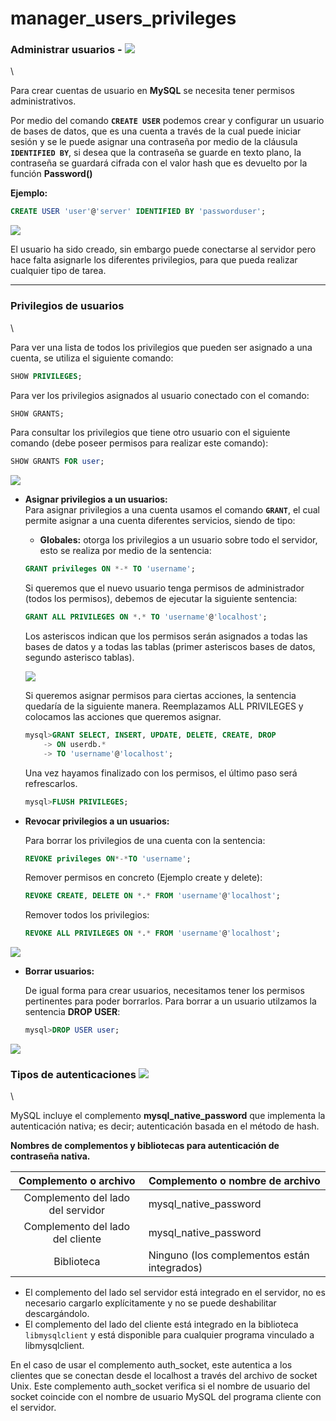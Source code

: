 # manager\_users\_privileges

### Administrar usuarios - ![](../../../../assets/ico/database\_administrators\_group\(48\).ico)

\


Para crear cuentas de usuario en **MySQL** se necesita tener permisos administrativos.

Por medio del comando **`CREATE USER`** podemos crear y configurar un usuario de bases de datos, que es una cuenta a través de la cual puede iniciar sesión y se le puede asignar una contraseña por medio de la cláusula **`IDENTIFIED BY`**, si desea que la contraseña se guarde en texto plano, la contraseña se guardará cifrada con el valor hash que es devuelto por la función **Password()**

**Ejemplo:**

```sql
CREATE USER 'user'@'server' IDENTIFIED BY 'passworduser';
```

![](img/01\_create\_user.png)

El usuario ha sido creado, sin embargo puede conectarse al servidor pero hace falta asignarle los diferentes privilegios, para que pueda realizar cualquier tipo de tarea.

***

### Privilegios de usuarios

\


Para ver una lista de todos los privilegios que pueden ser asignado a una cuenta, se utiliza el siguiente comando:

```sql
SHOW PRIVILEGES;
```

Para ver los privilegios asignados al usuario conectado con el comando:

```sql
SHOW GRANTS;
```

Para consultar los privilegios que tiene otro usuario con el siguiente comando (debe poseer permisos para realizar este comando):

```sql
SHOW GRANTS FOR user;
```

![](img/02\_show\_privileges.png)

*   **Asignar privilegios a un usuarios:**\
    Para asignar privilegios a una cuenta usamos el comando **`GRANT`**, el cual permite asignar a una cuenta diferentes servicios, siendo de tipo:

    * **Globales:** otorga los privilegios a un usuario sobre todo el servidor, esto se realiza por medio de la sentencia:

    ```sql
    GRANT privileges ON *-* TO 'username';
    ```

    Si queremos que el nuevo usuario tenga permisos de administrador (todos los permisos), debemos de ejecutar la siguiente sentencia:

    ```sql
    GRANT ALL PRIVILEGES ON *.* TO 'username'@'localhost';
    ```

    Los asteriscos indican que los permisos serán asignados a todas las bases de datos y a todas las tablas (primer asteriscos bases de datos, segundo asterisco tablas).

    ![](img/03\_assign\_privileges.png)

    Si queremos asignar permisos para ciertas acciones, la sentencia quedaría de la siguiente manera. Reemplazamos ALL PRIVILEGES y colocamos las acciones que queremos asignar.

    ```sql
    mysql>GRANT SELECT, INSERT, UPDATE, DELETE, CREATE, DROP
        -> ON userdb.*
        -> TO 'username'@'localhost';
    ```

    Una vez hayamos finalizado con los permisos, el último paso será refrescarlos.

    ```sql
    mysql>FLUSH PRIVILEGES;
    ```
*   **Revocar privilegios a un usuarios:**

    Para borrar los privilegios de una cuenta con la sentencia:

    ```sql
    REVOKE privileges ON*-*TO 'username';
    ```

    Remover permisos en concreto (Ejemplo create y delete):

    ```sql
    REVOKE CREATE, DELETE ON *.* FROM 'username'@'localhost';
    ```

    Remover todos los privilegios:

    ```sql
    REVOKE ALL PRIVILEGES ON *.* FROM 'username'@'localhost';
    ```

![](img/04\_revoke\_privileges.png)

*   **Borrar usuarios:**

    De igual forma para crear usuarios, necesitamos tener los permisos pertinentes para poder borrarlos. Para borrar a un usuario utilzamos la sentencia **DROP USER**:

    ```sql
    mysql>DROP USER user;
    ```

![](img/05\_delete\_user.png)

### Tipos de autenticaciones ![](../../../../assets/ico/database\_administrators\_group\(48\).ico)

\


MySQL incluye el complemento **mysql\_native\_password** que implementa la autenticación nativa; es decir; autenticación basada en el método de hash.

**Nombres de complementos y bibliotecas para autenticación de contraseña nativa.**

|       Complemento o archivo       | Complemento o nombre de archivo             |
| :-------------------------------: | ------------------------------------------- |
| Complemento del lado del servidor | mysql\_native\_password                     |
|  Complemento del lado del cliente | mysql\_native\_password                     |
|             Biblioteca            | Ninguno (los complementos están integrados) |

* El complemento del lado sel servidor está integrado en el servidor, no es necesario cargarlo explícitamente y no se puede deshabilitar descargándolo.
* El complemento del lado del cliente está integrado en la biblioteca `libmysqlclient` y está disponible para cualquier programa vinculado a libmysqlclient.

En el caso de usar el complemento auth\_socket, este autentica a los clientes que se conectan desde el localhost a través del archivo de socket Unix. Este complemento auth\_socket verifica si el nombre de usuario del socket coincide con el nombre de usuario MySQL del programa cliente con el servidor.
